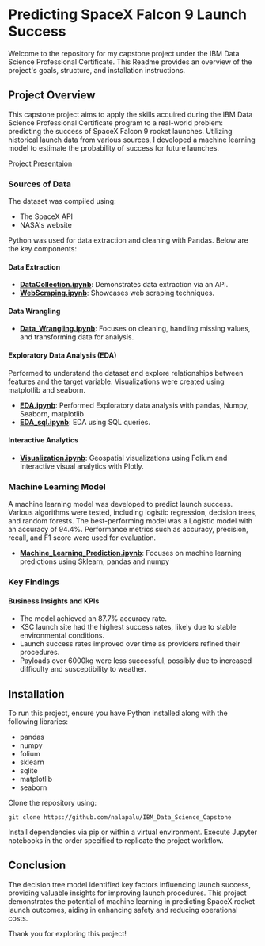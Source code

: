 # Predicting SpaceX Falcon 9 Launch Success

Welcome to the repository for my capstone project under the IBM Data Science Professional Certificate. This Readme provides an overview of the project's goals, structure, and installation instructions.

## Project Overview

This capstone project aims to apply the skills acquired during the IBM Data Science Professional Certificate program to a real-world problem: predicting the success of SpaceX Falcon 9 rocket launches. Utilizing historical launch data from various sources, I developed a machine learning model to estimate the probability of success for future launches.

[Project Presentaion](https://github.com/nalapalu/Python_Projects/blob/main/Predicting-SpaceX-Falcon-9-Launch-Success/Final_assignment.pdf)

### Sources of Data
The dataset was compiled using:
- The SpaceX API
- NASA's website

Python was used for data extraction and cleaning with Pandas. Below are the key components:

#### Data Extraction
- [**DataCollection.ipynb**](https://github.com/nalapalu/Python_Projects/blob/main/Predicting-SpaceX-Falcon-9-Launch-Success/DataCollection.ipynb): Demonstrates data extraction via an API.
- [**WebScraping.ipynb**](https://github.com/nalapalu/Python_Projects/blob/main/Predicting-SpaceX-Falcon-9-Launch-Success/WebScraping.ipynb): Showcases web scraping techniques.

#### Data Wrangling
- [**Data_Wrangling.ipynb**](https://github.com/nalapalu/Python_Projects/blob/main/Predicting-SpaceX-Falcon-9-Launch-Success/Data_Wrangling.ipynb): Focuses on cleaning, handling missing values, and transforming data for analysis.

#### Exploratory Data Analysis (EDA)
Performed to understand the dataset and explore relationships between features and the target variable. Visualizations were created using matplotlib and seaborn.
- [**EDA.ipynb**](https://github.com/nalapalu/Python_Projects/blob/main/Predicting-SpaceX-Falcon-9-Launch-Success/EDA.ipynb): Performed Exploratory data analysis with pandas, Numpy, Seaborn, matplotlib
- [**EDA_sql.ipynb**](https://github.com/nalapalu/Python_Projects/blob/main/Predicting-SpaceX-Falcon-9-Launch-Success/EDA_SQL.ipynb): EDA using SQL queries.

#### Interactive Analytics
- [**Visualization.ipynb**](https://github.com/nalapalu/Python_Projects/blob/main/Predicting-SpaceX-Falcon-9-Launch-Success/Visualization.ipynb): Geospatial visualizations using Folium and  Interactive visual analytics with Plotly.

### Machine Learning Model

A machine learning model was developed to predict launch success. Various algorithms were tested, including logistic regression, decision trees, and random forests. The best-performing model was a Logistic model with an accuracy of 94.4%. Performance metrics such as accuracy, precision, recall, and F1 score were used for evaluation.
- [**Machine_Learning_Prediction.ipynb**](https://github.com/nalapalu/Python_Projects/blob/main/Predicting-SpaceX-Falcon-9-Launch-Success/Machine_Learning_Prediction.ipynb): Focuses on machine learning predictions using Sklearn, pandas and numpy

### Key Findings

#### Business Insights and KPIs
- The model achieved an 87.7% accuracy rate.
- KSC launch site had the highest success rates, likely due to stable environmental conditions.
- Launch success rates improved over time as providers refined their procedures.
- Payloads over 6000kg were less successful, possibly due to increased difficulty and susceptibility to weather.

## Installation

To run this project, ensure you have Python installed along with the following libraries:
- pandas
- numpy
- folium
- sklearn
- sqlite
- matplotlib
- seaborn

Clone the repository using:
```
git clone https://github.com/nalapalu/IBM_Data_Science_Capstone
```

Install dependencies via pip or within a virtual environment. Execute Jupyter notebooks in the order specified to replicate the project workflow.

## Conclusion

The decision tree model identified key factors influencing launch success, providing valuable insights for improving launch procedures. This project demonstrates the potential of machine learning in predicting SpaceX rocket launch outcomes, aiding in enhancing safety and reducing operational costs.

Thank you for exploring this project!
